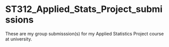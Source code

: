 # ST312_Applied_Stats_Project_submissions
These are my group submisssion(s) for my Applied Statistics Project course at university. 
